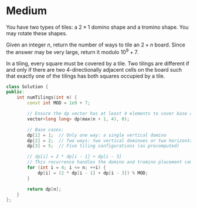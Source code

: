 # Medium

You have two types of tiles: a $2 \times 1$ domino shape and a tromino shape. You may rotate these shapes.

Given an integer $n$, return the number of ways to tile an $2 \times n$ board. Since the answer may be very large, return it modulo $10^9 + 7$.

In a tiling, every square must be covered by a tile. Two tilings are different if and only if there are two 4-directionally adjacent cells on the board such that exactly one of the tilings has both squares occupied by a tile.

```cpp
class Solution {
public:
    int numTilings(int n) {
        const int MOD = 1e9 + 7;

        // Ensure the dp vector has at least 4 elements to cover base cases
        vector<long long> dp(max(n + 1, 4), 0);

        // Base cases:
        dp[1] = 1;  // Only one way: a single vertical domino
        dp[2] = 2;  // Two ways: two vertical dominoes or two horizontal dominoes
        dp[3] = 5;  // Five tiling configurations (as precomputed)

        // dp[i] = 2 * dp[i - 1] + dp[i - 3]
        // This recurrence handles the domino and tromino placement combinations
        for (int i = 4; i <= n; ++i) {
            dp[i] = (2 * dp[i - 1] + dp[i - 3]) % MOD;
        }

        return dp[n];
    }
};
```
